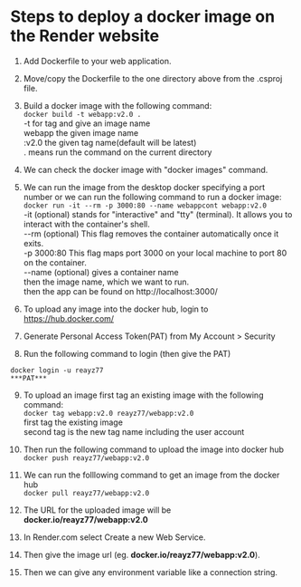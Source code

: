 ﻿
# Steps to deploy a docker image on the Render website

1. Add Dockerfile to your web application.
2. Move/copy the Dockerfile to the one directory above from the .csproj file.
3. Build a docker image with the following command: <br>
``` docker build -t webapp:v2.0 . ``` <br>
-t for tag and give an image name <br>
webapp the given image name <br>
:v2.0 the given tag name(default will be latest) <br>
. means run the command on the current directory <br>

5. We can check the docker image with "docker images" command. 
6. We can run the image from the desktop docker specifying a port number or we can run the following command to run a docker image: <br>
``` docker run -it --rm -p 3000:80 --name webappcont webapp:v2.0 ``` <br>
-it (optional) stands for "interactive" and "tty" (terminal). It allows you to interact with the container's shell. <br>
--rm (optional) This flag removes the container automatically once it exits. <br>
-p 3000:80 This flag maps port 3000 on your local machine to port 80 on the container. <br>
--name (optional) gives a container name <br>
then the image name, which we want to run. <br>
then the app can be found on http://localhost:3000/ <br>

8. To upload any image into the docker hub, login to https://hub.docker.com/
9. Generate Personal Access Token(PAT) from My Account > Security
10. Run the following command to login (then give the PAT)
```
docker login -u reayz77
***PAT***
```

9. To upload an image first tag an existing image with the following command: <br>
``` docker tag webapp:v2.0 reayz77/webapp:v2.0 ``` <br>
first tag the existing image <br>
second tag is the new tag name including the user account  

10. Then run the following command to upload the image into docker hub <br>
``` docker push reayz77/webapp:v2.0 ```

11. We can run the folllowing command to get an image from the docker hub <br>
``` docker pull reayz77/webapp:v2.0 ```

12. The URL for the uploaded image will be **docker.io/reayz77/webapp:v2.0**

13. In Render.com select Create a new Web Service.
14. Then give the image url (eg. **docker.io/reayz77/webapp:v2.0**).
15. Then we can give any environment variable like a connection string.  
